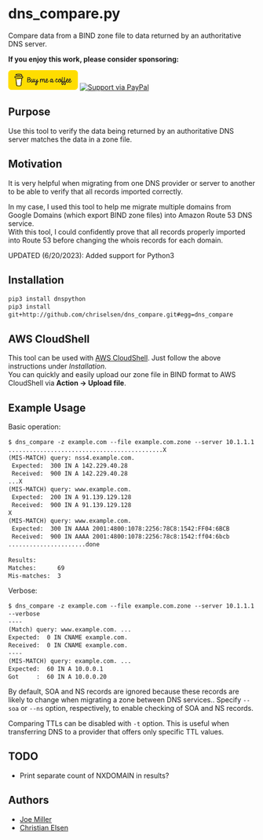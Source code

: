 # dns_compare.py

Compare data from a BIND zone file to data returned by an authoritative DNS server.

**If you enjoy this work, please consider sponsoring:**

[![Buy Me A Coffee](https://github.com/chriselsen/chriselsen/blob/66c14d7ac5b6dd09d833c94d7ace9f55e00ab71d/buymeacoffee.png)](https://www.buymeacoffee.com/chriselsen)
[![Support via PayPal](https://cdn.jsdelivr.net/gh/twolfson/paypal-github-button@1.0.0/dist/button.svg)](https://www.paypal.me/christianelsen)

## Purpose

Use this tool to verify the data being returned by an authoritative DNS server matches
the data in a zone file.

## Motivation

It is very helpful when migrating from one DNS provider or server to another to be able to
verify that all records imported correctly.

In my case, I used this tool to help me migrate multiple domains from
Google Domains (which export BIND zone files) into Amazon Route 53 DNS service.  
With this tool, I could confidently prove that all records properly imported into Route 53
before changing the whois records for each domain.

UPDATED (6/20/2023): Added support for Python3

## Installation


    pip3 install dnspython
    pip3 install git+http://github.com/chriselsen/dns_compare.git#egg=dns_compare


## AWS CloudShell

This tool can be used with [AWS CloudShell](https://aws.amazon.com/cloudshell/). Just follow the above instructions under *Installation*.  
You can quickly and easily upload our zone file in BIND format to AWS CloudShell via **Action -> Upload file**. 

## Example Usage

Basic operation:

    $ dns_compare -z example.com --file example.com.zone --server 10.1.1.1
    ............................................X
    (MIS-MATCH) query: nss4.example.com.
     Expected:  300 IN A 142.229.40.28
     Received:  900 IN A 142.229.40.28
    ...X
    (MIS-MATCH) query: www.example.com.
     Expected:  200 IN A 91.139.129.128
     Received:  900 IN A 91.139.129.128
    X
    (MIS-MATCH) query: www.example.com.
     Expected:  300 IN AAAA 2001:4800:1078:2256:78C8:1542:FF04:6BCB
     Received:  900 IN AAAA 2001:4800:1078:2256:78c8:1542:ff04:6bcb
    ......................done
    
    Results:
    Matches:      69
    Mis-matches:  3

Verbose:

    $ dns_compare -z example.com --file example.com.zone --server 10.1.1.1 --verbose
	----
	(Match) query: www.example.com. ...
	Expected:  0 IN CNAME example.com.
	Received:  0 IN CNAME example.com.
	----
	(MIS-MATCH) query: example.com. ...
	Expected:  60 IN A 10.0.0.1
	Got     :  60 IN A 10.0.0.20

By default, SOA and NS records are ignored because these records are likely
to change when migrating a zone between DNS services..  Specify `--soa` or `--ns` option,
respectively, to enable checking of SOA and NS records.

Comparing TTLs can be disabled with `-t` option. This is useful when transferring DNS to a provider
that offers only specific TTL values.

## TODO

- Print separate count of NXDOMAIN in results?

## Authors

- [Joe Miller](http://github.com/joemiller)
- [Christian Elsen](https://github.com/chriselsen/)

